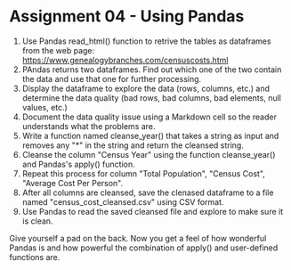 # Assignment 04 - Using Pandas
1. Use Pandas read_html() function to retrive the tables as dataframes from the web page: https://www.genealogybranches.com/censuscosts.html
2. PAndas returns two dataframes. Find out which one of the two contain the data and use that one for further processing.
3. Display the dataframe to explore the data (rows, columns, etc.) and determine the data quality (bad rows, bad columns, bad elements, null values, etc.)
4. Document the data quality issue using a Markdown cell so the reader understands what the problems are.
5. Write a function named cleanse_year() that takes a string as input and removes any "*" in the string and return the cleansed string.
6. Cleanse the column "Census Year" using the function cleanse_year() and Pandas's apply() function.
7. Repeat this process for column "Total Population", 	"Census Cost", 	"Average Cost Per Person".
8. After all columns are cleansed, save the clenased dataframe to a file named "census_cost_cleansed.csv" using CSV format.
9. Use Pandas to read the saved cleansed file and explore to make sure it is clean. 

Give yourself a pad on the back. Now you get a feel of how wonderful Pandas is and how powerful the combination of apply() and user-defined functions are.
